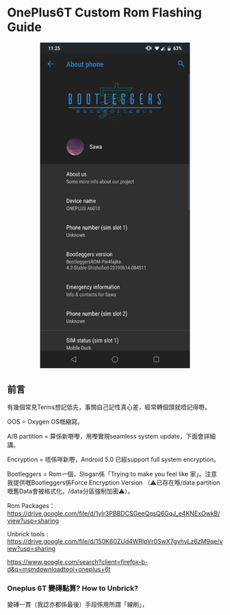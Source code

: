 # OnePlus6T Custom Rom Flashing Guide

<center><img src="./images/screen_capture.png" width="350px"></center>

## 前言

有幾個常見Terms想記低先，事關自己記性真心差，經常轉個頭就唔記得嘢。

OOS = Oxygen OS嘅縮寫。

A/B partition = 算係新嘢嚟，用嚟實現seamless system update，下面會詳細講。

Encryption = 唔係咩新嘢，Android 5.0 已經support full system encryption。

Bootleggers = Rom一個，Slogan係「Trying to make you feel like 家」。注意我提供嘅Bootleggers係Force Encryption Version （⚠已存在喺/data partition嘅舊Data會被格式化，/data分區強制加密⚠）。

Rom Packages：https://drive.google.com/file/d/1yIr3PBBDCSGeeQqsQ6GqJ_e4KNExOwkB/view?usp=sharing

Unbrick tools : https://drive.google.com/file/d/150K60ZUd4WRlpVr0SwX7gvhvLz6zM9qe/view?usp=sharing

https://www.google.com/search?client=firefox-b-d&q=msmdownloadtool+oneplus+6t

### Oneplus 6T 變磚點算? How to Unbrick?

變磚一貫（我諗亦都係最後）手段係用所謂「線刷」，